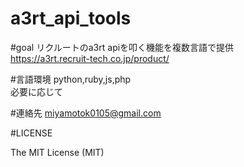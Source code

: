 # a3rt_api_tools

#goal
リクルートのa3rt apiを叩く機能を複数言語で提供
<br>
https://a3rt.recruit-tech.co.jp/product/
<br>

#言語環境
python,ruby,js,php
<br>
必要に応じて
<br>

#連絡先
miyamotok0105@gmail.com
<br>

#LICENSE

The MIT License (MIT)
<br>


<br>

